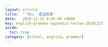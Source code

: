 ```yaml
---
layout: article
title:  "「En」 语法附录"
date:   2018-12-25 8:06:40 +0800
key: english-grammar-appendix-review-20181225
aside:
  toc: true
category: [school, english, grammer]
---
```

